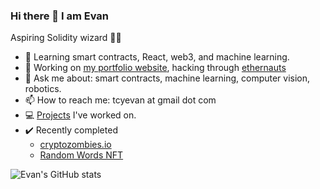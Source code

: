 ### Hi there 👋 I am Evan

Aspiring Solidity wizard 🧙‍♂️

- 🌱 Learning smart contracts, React, web3, and machine learning.
- 🔭 Working on [my portfolio website](https://evantancy.github.io/), hacking through [ethernauts](https://ethernaut.openzeppelin.com/)
- 💬 Ask me about: smart contracts, machine learning, computer vision, robotics.
- 📫 How to reach me: tcyevan at gmail dot com
- 💻 [Projects](https://evantancy.github.io/projects) I've worked on.
- ✔️ Recently completed
  - [cryptozombies.io](https://cryptozombies.io/)
  - [Random Words NFT](https://random-words-nft.vercel.app)


![Evan's GitHub stats](https://github-readme-stats.vercel.app/api?username=evantancy&count_private=true&show_icons=true&theme=dark)

<!--
**evan-tan/evan-tan** is a ✨ _special_ ✨ repository because its `README.md` (this file) appears on your GitHub profile.

Here are some ideas to get you started:
- 👯 I’m looking to collaborate on ...
- 🤔 I’m looking for help with ...
- 😄 Pronouns: ...
- ⚡ Fun fact: ...
-->
